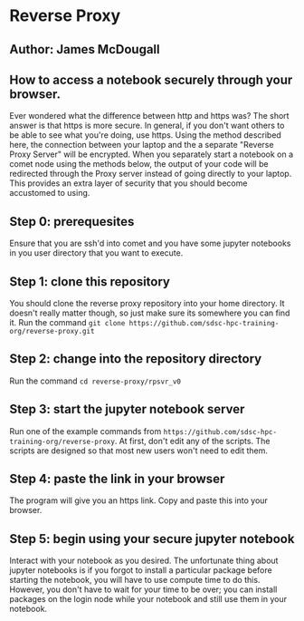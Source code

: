 # Reverse Proxy
## Author: James McDougall

## How to access a notebook securely through your browser.

Ever wondered what the difference between http and https was? The short answer is that https is more secure. In general, if you don't want others to be able to see what you're doing, use https. Using the method described here, the connection between your laptop and the a separate "Reverse Proxy Server" will be encrypted. When you separately start a notebook on a comet node using the methods below, the output of your code will be redirected through the Proxy server instead of going directly to your laptop. This provides an extra layer of security that you should become accustomed to using.

## Step 0: prerequesites
Ensure that you are ssh'd into comet and you have some jupyter notebooks in you user directory that you want to execute.

## Step 1: clone this repository
You should clone the reverse proxy repository into your home directory. It doesn't really matter though, so just make sure its somewhere you can find it.
Run the command `git clone https://github.com/sdsc-hpc-training-org/reverse-proxy.git`

## Step 2: change into the repository directory
Run the command `cd reverse-proxy/rpsvr_v0`

## Step 3: start the jupyter notebook server
Run one of the example commands from `https://github.com/sdsc-hpc-training-org/reverse-proxy`. 
At first, don't edit any of the scripts. The scripts are designed so that most new users won't need to edit them.

## Step 4: paste the link in your browser
The program will give you an https link. Copy and paste this into your browser.

## Step 5: begin using your secure jupyter notebook
Interact with your notebook as you desired. The unfortunate thing about jupyter notebooks is if you forgot to install a particular package before starting the notebook, you will have to use compute time to do this. However, you don't have to wait for your time to be over; you can install packages on the login node while your notebook and still use them in your notebook.
